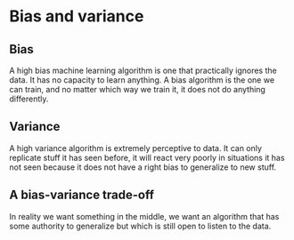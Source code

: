 # Bias and variance

## Bias

A high bias machine learning algorithm is one that practically ignores the data. It has no capacity to learn anything. A bias algorithm is the one we can train, and no matter which way we train it, it does not do anything differently. 

## Variance

A high variance algorithm is extremely perceptive to data. It can only replicate stuff it has seen before, it will react very poorly in situations it has not seen because it does not have a right bias to generalize to new stuff. 

## A bias-variance trade-off

In reality we want something in the middle, we want an algorithm that has some authority to generalize but which is still open to listen to the data. 